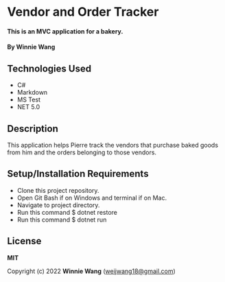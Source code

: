# Vendor and Order Tracker

#### This is an MVC application for a bakery.

#### By Winnie Wang

## Technologies Used

* C#
* Markdown
* MS Test
* NET 5.0

## Description

This application helps Pierre track the vendors that purchase baked goods from him and the orders belonging to those vendors.
 
## Setup/Installation Requirements

* Clone this project repository.
* Open Git Bash if on Windows and terminal if on Mac.
* Navigate to project directory.
* Run this command $ dotnet restore
* Run this command $ dotnet run


## License

**MIT**

Copyright (c) 2022 **Winnie Wang** (weijwang18@gmail.com)